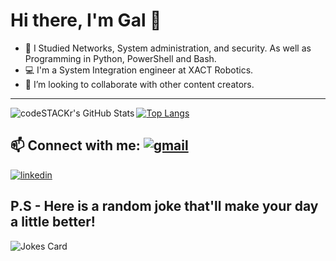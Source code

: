 # Hi there, I'm Gal 👋 

- 📘 I Studied Networks, System administration, and security. As well as Programming in Python, PowerShell and Bash.
- 💻 I'm a System Integration engineer at XACT Robotics.
- 👯 I’m looking to collaborate with other content creators.

---
<img align="left" alt="codeSTACKr's GitHub Stats" src="https://github-readme-stats.vercel.app/api?username=ThePinkPanther96&show_icons=true&hide_border=false&title_color=ff652f&icon_color=FFE400&bg_color=09131B&text_color=ffffff&border_color=0c1a25" />

[![Top Langs](https://github-readme-stats.vercel.app/api/top-langs/?username=ThePinkPanther96&layout=compact)](https://github.com/ThePinkPanther96/github-readme-stats)


## 📫 Connect with me: [![gmail](https://cdn.icon-icons.com/icons2/272/PNG/96/Gmail_29991.png)][2]
[![linkedin](https://cdn.icon-icons.com/icons2/805/PNG/96/linkedin_icon-icons.com_65929.png)][1]

[1]: https://www.linkedin.com/in/gal-rozman/
[2]: gal8156@gmail.com


## P.S - Here is a random joke that'll make your day a little better!
![Jokes Card](https://readme-jokes.vercel.app/api)

